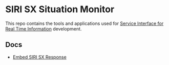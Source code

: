 # SIRI SX Situation Monitor

This repo contains the tools and applications used for [Service Interface for Real Time Information](https://en.wikipedia.org/wiki/Service_Interface_for_Real_Time_Information) development.

## Docs

- [Embed SIRI SX Response](./docs/embed_siri.md)